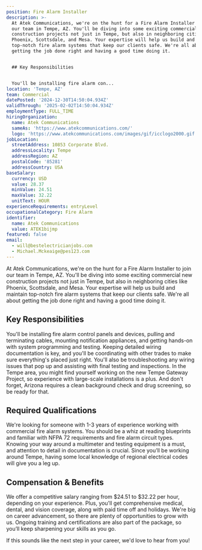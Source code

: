```yaml
---
position: Fire Alarm Installer
description: >-
  At Atek Communications, we're on the hunt for a Fire Alarm Installer to join
  our team in Tempe, AZ. You'll be diving into some exciting commercial new
  construction projects not just in Tempe, but also in neighboring cities like
  Phoenix, Scottsdale, and Mesa. Your expertise will help us build and maintain
  top-notch fire alarm systems that keep our clients safe. We're all about
  getting the job done right and having a good time doing it.


  ## Key Responsibilities


  You'll be installing fire alarm con...
location: 'Tempe, AZ'
team: Commercial
datePosted: '2024-12-30T14:50:04.934Z'
validThrough: '2025-02-02T14:50:04.934Z'
employmentType: FULL_TIME
hiringOrganization:
  name: Atek Communications
  sameAs: 'https://www.atekcommunications.com/'
  logo: 'https://www.atekcommunications.com/images/gif/icclogo2000.gif'
jobLocation:
  streetAddress: 10853 Corporate Blvd.
  addressLocality: Tempe
  addressRegion: AZ
  postalCode: '85281'
  addressCountry: USA
baseSalary:
  currency: USD
  value: 28.37
  minValue: 24.51
  maxValue: 32.22
  unitText: HOUR
experienceRequirements: entryLevel
occupationalCategory: Fire Alarm
identifier:
  name: Atek Communications
  value: ATEK1bijmp
featured: false
email:
  - will@bestelectricianjobs.com
  - Michael.Mckeaige@pes123.com
---
```




At Atek Communications, we're on the hunt for a Fire Alarm Installer to join our team in Tempe, AZ. You'll be diving into some exciting commercial new construction projects not just in Tempe, but also in neighboring cities like Phoenix, Scottsdale, and Mesa. Your expertise will help us build and maintain top-notch fire alarm systems that keep our clients safe. We're all about getting the job done right and having a good time doing it.

## Key Responsibilities

You'll be installing fire alarm control panels and devices, pulling and terminating cables, mounting notification appliances, and getting hands-on with system programming and testing. Keeping detailed wiring documentation is key, and you'll be coordinating with other trades to make sure everything's placed just right. You'll also be troubleshooting any wiring issues that pop up and assisting with final testing and inspections. In the Tempe area, you might find yourself working on the new Tempe Gateway Project, so experience with large-scale installations is a plus. And don't forget, Arizona requires a clean background check and drug screening, so be ready for that.

## Required Qualifications

We're looking for someone with 1-3 years of experience working with commercial fire alarm systems. You should be a whiz at reading blueprints and familiar with NFPA 72 requirements and fire alarm circuit types. Knowing your way around a multimeter and testing equipment is a must, and attention to detail in documentation is crucial. Since you’ll be working around Tempe, having some local knowledge of regional electrical codes will give you a leg up.

## Compensation & Benefits

We offer a competitive salary ranging from $24.51 to $32.22 per hour, depending on your experience. Plus, you'll get comprehensive medical, dental, and vision coverage, along with paid time off and holidays. We're big on career advancement, so there are plenty of opportunities to grow with us. Ongoing training and certifications are also part of the package, so you’ll keep sharpening your skills as you go.

If this sounds like the next step in your career, we'd love to hear from you!
